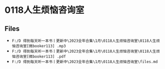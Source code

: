 # 0118人生烦恼咨询室

## Files

- `F:/D 得到每天听一本书丨更新中\2023全年合集\1月\0118人生烦恼咨询室\0118人生烦恼咨询室[微booker113] .mp3`
- `F:/D 得到每天听一本书丨更新中\2023全年合集\1月\0118人生烦恼咨询室\0118人生烦恼咨询室[微booker113] .pdf`
- `F:/D 得到每天听一本书丨更新中\2023全年合集\1月\0118人生烦恼咨询室\files.md`
